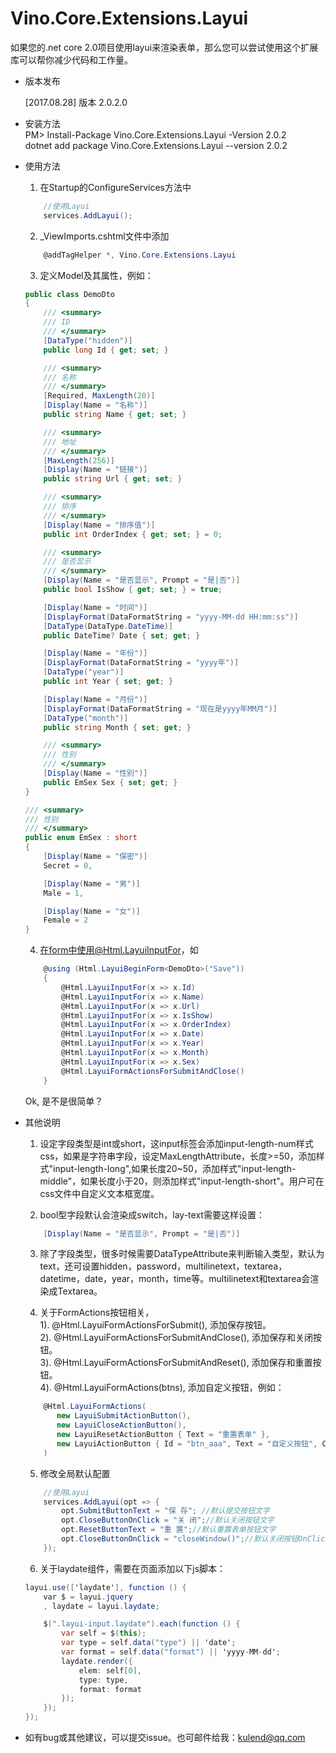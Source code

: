 # Vino.Core.Extensions.Layui

<p>
    如果您的.net core 2.0项目使用layui来渲染表单，那么您可以尝试使用这个扩展库可以帮你减少代码和工作量。
</p>

* 版本发布
    <p>[2017.08.28] 版本 2.0.2.0</p>

* 安装方法
<br/> PM> Install-Package Vino.Core.Extensions.Layui -Version 2.0.2
<br/> dotnet add package Vino.Core.Extensions.Layui --version 2.0.2

* 使用方法
    1. 在Startup的ConfigureServices方法中
    ```c#
        //使用Layui
        services.AddLayui();
    ```

    2. _ViewImports.cshtml文件中添加
    ```c#
        @addTagHelper *, Vino.Core.Extensions.Layui
    ```

    3. 定义Model及其属性，例如：
    ```c#
    public class DemoDto
    {
        /// <summary>
        /// ID
        /// </summary>
        [DataType("hidden")]
        public long Id { get; set; }

        /// <summary>
        /// 名称
        /// </summary>
        [Required, MaxLength(20)]
        [Display(Name = "名称")]
        public string Name { get; set; }

        /// <summary>
        /// 地址
        /// </summary>
        [MaxLength(256)]
        [Display(Name = "链接")]
        public string Url { get; set; }

        /// <summary>
        /// 排序
        /// </summary>
        [Display(Name = "排序值")]
        public int OrderIndex { get; set; } = 0;

        /// <summary>
        /// 是否显示
        /// </summary>
        [Display(Name = "是否显示", Prompt = "是|否")]
        public bool IsShow { get; set; } = true;

        [Display(Name = "时间")]
        [DisplayFormat(DataFormatString = "yyyy-MM-dd HH:mm:ss")]
        [DataType(DataType.DateTime)]
        public DateTime? Date { set; get; }

        [Display(Name = "年份")]
        [DisplayFormat(DataFormatString = "yyyy年")]
        [DataType("year")]
        public int Year { set; get; }

        [Display(Name = "月份")]
        [DisplayFormat(DataFormatString = "现在是yyyy年MM月")]
        [DataType("month")]
        public string Month { set; get; }

        /// <summary>
        /// 性别
        /// </summary>
        [Display(Name = "性别")]
        public EmSex Sex { set; get; }
    }

    /// <summary>
    /// 性别
    /// </summary>
    public enum EmSex : short
    {
        [Display(Name = "保密")]
        Secret = 0,

        [Display(Name = "男")]
        Male = 1,

        [Display(Name = "女")]
        Female = 2
    }
    ```

    4. 在form中使用@Html.LayuiInputFor，如
    ```c#
        @using (Html.LayuiBeginForm<DemoDto>("Save"))
        {
            @Html.LayuiInputFor(x => x.Id)
            @Html.LayuiInputFor(x => x.Name)
            @Html.LayuiInputFor(x => x.Url)
            @Html.LayuiInputFor(x => x.IsShow)
            @Html.LayuiInputFor(x => x.OrderIndex)
            @Html.LayuiInputFor(x => x.Date)
            @Html.LayuiInputFor(x => x.Year)
            @Html.LayuiInputFor(x => x.Month)
            @Html.LayuiInputFor(x => x.Sex)
            @Html.LayuiFormActionsForSubmitAndClose()
        }
    ```
    Ok, 是不是很简单？

* 其他说明
    1. 设定字段类型是int或short，这input标签会添加input-length-num样式css，如果是字符串字段，设定MaxLengthAttribute，长度>=50，添加样式"input-length-long",如果长度20~50，添加样式"input-length-middle"，如果长度小于20，则添加样式"input-length-short"。用户可在css文件中自定义文本框宽度。

    2. bool型字段默认会渲染成switch，lay-text需要这样设置：
    ```c#
        [Display(Name = "是否显示", Prompt = "是|否")]
    ```

    3. 除了字段类型，很多时候需要DataTypeAttribute来判断输入类型，默认为text，还可设置hidden，password，multilinetext，textarea，datetime，date，year，month，time等。multilinetext和textarea会渲染成Textarea。


    4. 关于FormActions按钮相关，
        <br/> 1). @Html.LayuiFormActionsForSubmit(), 添加保存按钮。
        <br/> 2). @Html.LayuiFormActionsForSubmitAndClose(), 添加保存和关闭按钮。
        <br/> 3). @Html.LayuiFormActionsForSubmitAndReset(), 添加保存和重置按钮。
        <br/> 4). @Html.LayuiFormActions(btns), 添加自定义按钮，例如：
    ```c#
        @Html.LayuiFormActions(
           new LayuiSubmitActionButton(),
           new LayuiCloseActionButton(),
           new LayuiResetActionButton { Text = "重置表单" },
           new LayuiActionButton { Id = "btn_aaa", Text = "自定义按钮", Css = "my-btn", OnClick = "alert(1);" }
        )
    ``` 

    5. 修改全局默认配置
    ```c#
        //使用Layui
        services.AddLayui(opt => {
            opt.SubmitButtonText = "保 存"; //默认提交按钮文字
            opt.CloseButtonOnClick = "关 闭";//默认关闭按钮文字
            opt.ResetButtonText = "重 置";//默认重置表单按钮文字
            opt.CloseButtonOnClick = "closeWindow()";//默认关闭按钮OnClick事件
        });
    ```

    6. 关于laydate组件，需要在页面添加以下js脚本：
    ```c#
    layui.use(['laydate'], function () {
        var $ = layui.jquery
        , laydate = layui.laydate;

        $(".layui-input.laydate").each(function () {
            var self = $(this);
            var type = self.data("type") || 'date';
            var format = self.data("format") || 'yyyy-MM-dd';
            laydate.render({
                elem: self[0],
                type: type,
                format: format
            });
        });
    });
    ```


* 如有bug或其他建议，可以提交issue。也可邮件给我：kulend@qq.com

